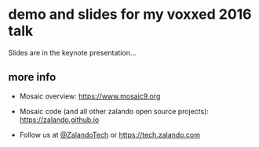 # demo and slides for my voxxed 2016 talk

Slides are in the keynote presentation...

## more info

- Mosaic overview: https://www.mosaic9.org

- Mosaic code (and all other zalando open source projects): https://zalando.github.io

- Follow us at [@ZalandoTech](http://twitter.com/@ZalandoTech) or https://tech.zalando.com
